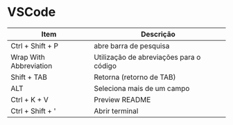 # VSCode

Item | Descrição
-|-
Ctrl + Shift + P | abre barra de pesquisa
Wrap With Abbreviation | Utilização de abreviações para o código
Shift + TAB | Retorna (retorno de TAB)
ALT | Seleciona mais de um campo
Ctrl + K + V | Preview README
Ctrl + Shift + ' | Abrir terminal
